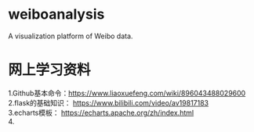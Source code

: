 # weiboanalysis
A visualization platform of Weibo data.
# 网上学习资料
1.Github基本命令：https://www.liaoxuefeng.com/wiki/896043488029600<br>
2.flask的基础知识： https://www.bilibili.com/video/av19817183<br>
3.echarts模板： https://echarts.apache.org/zh/index.html<br>
4.
